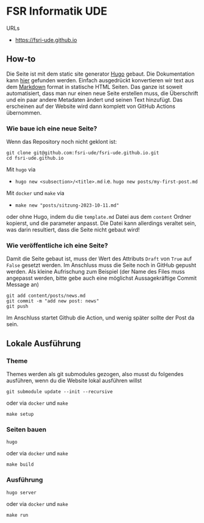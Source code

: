# FSR Informatik UDE

URLs

- <https://fsri-ude.github.io>
<!-- - <https://fachschaftsrat.info> -->

## How-to

Die Seite ist mit dem static site generator [Hugo](https://gohugo.io/) gebaut. Die Dokumentation kann [hier](https://gohugo.io/documentation/) gefunden werden. Einfach ausgedrückt konvertieren wir text aus dem [Markdown](https://markdown.de/) format in statische HTML Seiten. Das ganze ist soweit automatisiert, dass man nur einen neue Seite erstellen muss, die Überschrift und ein paar andere Metadaten ändert und seinen Text hinzufügt. Das erscheinen auf der Website wird dann komplett von GitHub Actions übernommen.

### Wie baue ich eine neue Seite?

Wenn das Repository noch nicht geklont ist:

```shell
git clone git@github.com:fsri-ude/fsri-ude.github.io.git
cd fsri-ude.github.io
```

Mit `hugo` via

- `hugo new <subsection>/<title>.md` i.e. `hugo new posts/my-first-post.md`

Mit `docker` und `make` via

- `make new "posts/sitzung-2023-10-11.md"`

oder ohne Hugo, indem du die `template.md` Datei aus dem `content` Ordner kopierst, und die parameter anpasst. Die Datei kann allerdings veraltet sein, was darin resultiert, dass die Seite nicht gebaut wird!

### Wie veröffentliche ich eine Seite?

Damit die Seite gebaut ist, muss der Wert des Attributs `Draft` von `True` auf `False` gesetzt werden. Im Anschluss muss die Seite noch in GitHub gepusht werden. Als kleine Aufrischung zum Beispiel (der Name des Files muss angepasst werden, bitte gebe auch eine möglichst Aussagekräftige Commit Message an)

```git
git add content/posts/news.md
git commit -m "add new post: news"
git push
```

Im Anschluss startet Github die Action, und wenig später sollte der Post da sein.

## Lokale Ausführung

### Theme

Themes werden als git submodules gezogen, also musst du folgendes ausführen, wenn du die Website lokal ausführen willst

```shell
git submodule update --init --recursive
```

oder via `docker` und `make`
```shell
make setup
```

### Seiten bauen

```shell
hugo
```

oder via `docker` und `make`
```shell
make build
```

### Ausführung

```shell
hugo server
```

oder via `docker` und `make`
```shell
make run
```
